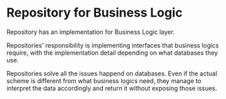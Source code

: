 # Repository for Business Logic

Repository has an implementation for Business Logic layer.

Repositories' responsibility is implementing interfaces that business logics require, with the implementation detail depending on what databases they use.

Repositories solve all the issues happend on databases. Even if the actual scheme is different from what business logics need, they manage to interpret the data accordingly and return it without exposing those issues.